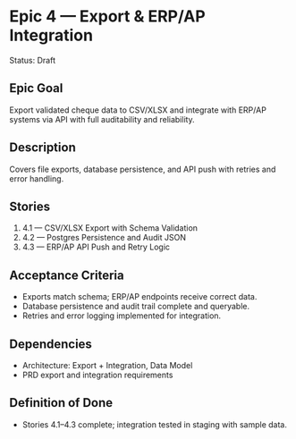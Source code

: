 # Epic 4 — Export & ERP/AP Integration

Status: Draft

## Epic Goal
Export validated cheque data to CSV/XLSX and integrate with ERP/AP systems via API with full auditability and reliability.

## Description
Covers file exports, database persistence, and API push with retries and error handling.

## Stories
1. 4.1 — CSV/XLSX Export with Schema Validation
2. 4.2 — Postgres Persistence and Audit JSON
3. 4.3 — ERP/AP API Push and Retry Logic

## Acceptance Criteria
- Exports match schema; ERP/AP endpoints receive correct data.
- Database persistence and audit trail complete and queryable.
- Retries and error logging implemented for integration.

## Dependencies
- Architecture: Export + Integration, Data Model
- PRD export and integration requirements

## Definition of Done
- Stories 4.1–4.3 complete; integration tested in staging with sample data.
